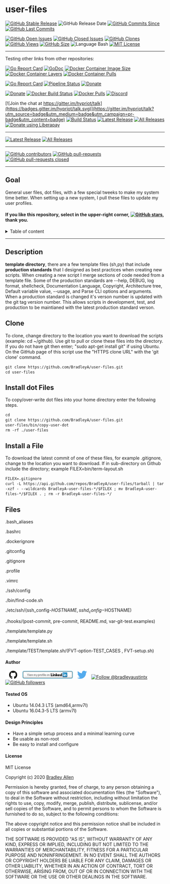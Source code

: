 # user-files
[![GitHub Stable Release](https://img.shields.io/badge/Release-3.537-blue.svg)](https://github.com/BradleyA/user-files/releases/tag/3.537)
![GitHub Release Date](https://img.shields.io/github/release-date/BradleyA/user-files?color=blue)
[![GitHub Commits Since](https://img.shields.io/github/commits-since/BradleyA/user-files/3.537?color=orange)](https://github.com/BradleyA/user-files/commits/)
[![GitHub Last Commits](https://img.shields.io/github/last-commit/BradleyA/user-files.svg)](https://github.com/BradleyA/user-files/commits/)

[![GitHub Open Issues](https://img.shields.io/github/issues/BradleyA/user-files?color=purple)](https://github.com/BradleyA/user-files/issues?q=is%3Aopen+is%3Aissue)
[![GitHub Closed Issues](https://img.shields.io/github/issues-closed/BradleyA/user-files?color=purple)](https://github.com/BradleyA/user-files/issues?q=is%3Aclosed+is%3Aissue)
[<img alt="GitHub Clones" src="https://img.shields.io/static/v1?label=Clones&message=266&color=blueviolet">](https://github.com/BradleyA/user-files/blob/master/images/clone.table.md)
[<img alt="GitHub Views" src="https://img.shields.io/static/v1?label=Views&message=1475&color=blueviolet">](https://github.com/BradleyA/user-files/blob/master/images/view.table.md)
[![GitHub Size](https://img.shields.io/github/repo-size/BradleyA/user-files.svg)](https://github.com/BradleyA/user-files/)
![Language Bash](https://img.shields.io/badge/%20Language-bash-blue.svg)
[![MIT License](http://img.shields.io/badge/License-MIT-blue.png)](LICENSE)

----

Testing other links from other repositories:

[![Go Report Card](https://goreportcard.com/badge/github.com/cjimti/iotwifi)](https://goreportcard.com/report/github.com/cjimti/iotwifi)
[![GoDoc](https://godoc.org/github.com/cjimti/iotwifi/iotwifi?status.svg)](https://godoc.org/github.com/cjimti/iotwifi/iotwifi)
[![Docker Container Image Size](https://shields.beevelop.com/docker/image/image-size/cjimti/iotwifi/latest.svg)](https://hub.docker.com/r/cjimti/iotwifi/)
[![Docker Container Layers](https://shields.beevelop.com/docker/image/layers/cjimti/iotwifi/latest.svg)](https://hub.docker.com/r/cjimti/iotwifi/)
[![Docker Container Pulls](https://img.shields.io/docker/pulls/cjimti/iotwifi.svg)](https://hub.docker.com/r/cjimti/iotwifi/)

[![Go Report Card](https://goreportcard.com/badge/github.com/wagoodman/dive)](https://goreportcard.com/report/github.com/wagoodman/dive)
[![Pipeline Status](https://circleci.com/gh/wagoodman/dive.svg?style=svg)](https://circleci.com/gh/wagoodman/dive)
[![Donate](https://img.shields.io/badge/Donate-PayPal-green.svg?style=flat)](https://www.paypal.me/wagoodman)

[![Donate](https://img.shields.io/badge/donate-paypal-yellowgreen.svg)](https://www.paypal.com/cgi-bin/webscr?cmd=_s-xclick&hosted_button_id=ZEW8TFQCU2MSJ&source=url)
[![Docker Build Status](https://github.com/oznu/docker-homebridge/workflows/Build/badge.svg)](https://github.com/oznu/docker-homebridge/actions)
[![Docker Pulls](https://img.shields.io/docker/pulls/oznu/homebridge.svg)](https://hub.docker.com/r/oznu/homebridge/)
[![Discord](https://img.shields.io/discord/432663330281226270?color=728ED5&logo=discord&label=discord)](https://discord.gg/Cmq8a44)

[![Join the chat at https://gitter.im/hypriot/talk](https://badges.gitter.im/hypriot/talk.svg)](https://gitter.im/hypriot/talk?utm_source=badge&utm_medium=badge&utm_campaign=pr-badge&utm_content=badge)
[![Build Status](https://circleci.com/gh/hypriot/image-builder-rpi.svg?style=svg)](https://circleci.com/gh/hypriot/image-builder-rpi)
[![Latest Release](https://img.shields.io/github/downloads/hypriot/image-builder-rpi/v1.12.1/total.svg)](https://github.com/hypriot/image-builder-rpi/releases/tag/v1.12.1)
[![All Releases](https://img.shields.io/github/downloads/hypriot/image-builder-rpi/total.svg)](https://github.com/hypriot/image-builder-rpi/releases)
<a href="https://liberapay.com/Hypriot/donate"><img alt="Donate using Liberapay" src="https://liberapay.com/assets/widgets/donate.svg"></a>

----

[![Latest Release](https://img.shields.io/github/downloads/BradleyA/user-files/3.537/total.svg)](https://github.com/BradleyA/user-files/releases/tag/3.537)
[![All Releases](https://img.shields.io/github/downloads/BradleyA/user-files/total.svg)](https://github.com/BradleyA/user-files/releases)

----

[![GitHub contributors](https://img.shields.io/github/contributors/Naereen/StrapDown.js.svg)](https://GitHub.com/Naereen/StrapDown.js/graphs/contributors/)
[![GitHub pull-requests](https://img.shields.io/github/issues-pr/Naereen/StrapDown.js.svg)](https://GitHub.com/Naereen/StrapDown.js/pull/)
[![GitHub pull-requests closed](https://img.shields.io/github/issues-pr-closed/Naereen/StrapDown.js.svg)](https://GitHub.com/Naereen/StrapDown.js/pull/)

----

## Goal

General user files, dot files, with a few special tweeks to make my system time better. When setting up a new system, I pull these files to update my user profiles.

#### If you like this repository, select in the upper-right corner, [![GitHub stars](https://img.shields.io/github/stars/BradleyA/user-files.svg?style=social&label=Star&maxAge=2592000)](https://GitHub.com/BradleyA/user-files/stargazers/), thank you.

<details>
<summary>Table of content</summary>

## Table of content
- [Description](#Description)
- [Clone](#Clone)
- [Install dot Files](#Install-dot-Files)
- [Install a File](#Install-a-File)
- [Files](#Files)
- [Clone](#Clone)
- [Clone](#Clone)
- [Clone](#Clone)
---
- [Contribute](#Contribute)
- [Author](#Author)
- [Tested OS](#Tested-OS)
- [Design Principles](#Design-Principles)
- [License](#License)

</details>

----

## Description

**template directory**, there are a few template files (sh,py) that include **production standards** that I designed as best practices when creating new scripts.  When creating a new script I merge sections of code needed from a template file.  Some of the production standards are --help, DEBUG, log format, shellcheck, Documentation Language, Copyright, Architecture tree, Default variable value, --usage, and Parse CLI options and arguments.  When a production standard is changed it's verson number is updated with the git tag version number.  This allows scripts in development, test, and production to be maintianed with the latest production standard verson.

## Clone

To clone, change directory to the location you want to download the scripts (example: cd ~/github).  Use git to pull or clone these files into the directory. If you do not have git then enter; "sudo apt-get install git" if using Ubuntu. On the GitHub page of this script use the "HTTPS clone URL" with the 'git clone' command.

    git clone https://github.com/BradleyA/user-files.git
    cd user-files

## Install dot Files
To copy/over-write dot files into your home directory enter the following steps.

    cd
    git clone https://github.com/BradleyA/user-files.git
    user-files/bin/copy-user-dot
    rm -rf ./user-files

## Install a File

To download the latest commit of one of these files, for example .gitignore, change to the location you want to download.  If in sub-directory on Github include the directory; example   FILEX=bin/term-layout.sh

    FILEX=.gitignore
    curl -L https://api.github.com/repos/BradleyA/user-files/tarball | tar -xzf - --wildcards BradleyA-user-files-*/$FILEX ; mv BradleyA-user-files-*/$FILEX . ; rm -r BradleyA-user-files-*/

## Files

.bash_aliases

.bashrc

.dockerignore

.gitconfig

.gitignore

.profile

.vimrc

./ssh/config

./bin/find-code.sh

./etc/ssh/(ssh_config-$HOSTNAME, sshd_config-$HOSTNAME)

./hooks/(post-commit, pre-commit, README.md, var-git-test.examples)

./template/template.py

./template/template.sh

./template/TEST/template.sh/(FVT-option-TEST_CASES , FVT-setup.sh)

#### Author
[<img id="github" src="images/github.png" width="50" a="https://github.com/BradleyA/">](https://github.com/BradleyA/)    [<img src="images/linkedin.png" style="max-width:100%;" >](https://www.linkedin.com/in/bradleyhallen) [<img id="twitter" src="images/twitter.png" width="50" a="twitter.com/bradleyaustintx/">](https://twitter.com/bradleyaustintx/)       <a href="https://twitter.com/intent/follow?screen_name=bradleyaustintx"> <img src="https://img.shields.io/twitter/follow/bradleyaustintx.svg?label=Follow%20@bradleyaustintx" alt="Follow @bradleyaustintx" />    </a>       [![GitHub followers](https://img.shields.io/github/followers/BradleyA.svg?style=social&label=Follow&maxAge=2592000)](https://github.com/BradleyA?tab=followers)

#### Tested OS
 * Ubuntu 14.04.3   LTS (amd64,armv7l)
 * Ubuntu 16.04.3-5 LTS (armv7l)

#### Design Principles
 * Have a simple setup process and a minimal learning curve
 * Be usable as non-root
 * Be easy to install and configure

#### License
MIT License

Copyright (c) 2020  [Bradley Allen](https://www.linkedin.com/in/bradleyhallen)

Permission is hereby granted, free of charge, to any person obtaining a copy of this software and associated documentation files (the "Software"), to deal in the Software without restriction, including without limitation the rights to use, copy, modify, merge, publish, distribute, sublicense, and/or sell copies of the Software, and to permit persons to whom the Software is furnished to do so, subject to the following conditions:

The above copyright notice and this permission notice shall be included in all copies or substantial portions of the Software.

THE SOFTWARE IS PROVIDED "AS IS", WITHOUT WARRANTY OF ANY KIND, EXPRESS OR IMPLIED, INCLUDING BUT NOT LIMITED TO THE WARRANTIES OF MERCHANTABILITY, FITNESS FOR A PARTICULAR PURPOSE AND NONINFRINGEMENT. IN NO EVENT SHALL THE AUTHORS OR COPYRIGHT HOLDERS BE LIABLE FOR ANY CLAIM, DAMAGES OR OTHER LIABILITY, WHETHER IN AN ACTION OF CONTRACT, TORT OR OTHERWISE, ARISING FROM, OUT OF OR IN CONNECTION WITH THE SOFTWARE OR THE USE OR OTHER DEALINGS IN THE SOFTWARE.
